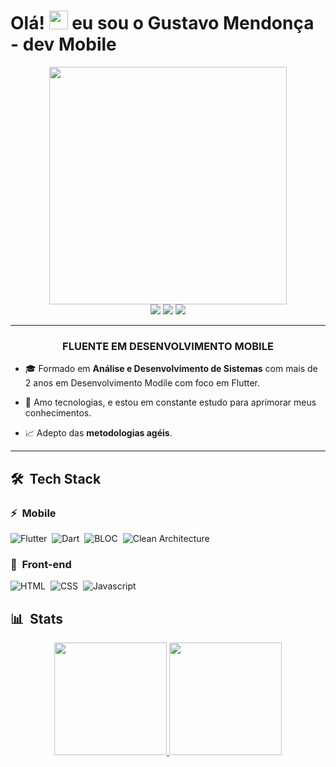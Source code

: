 
<h1 align="left">Olá! <img src="https://raw.githubusercontent.com/kaueMarques/kaueMarques/master/hi.gif" width="30px"> eu sou o Gustavo Mendonça - dev Mobile </h1>

<div align="center">
   <img height="380em" src="https://user-images.githubusercontent.com/70382532/138322189-2db8df52-9dcb-40a0-88a8-c365466bd33d.gif"/>
</div>
<div align="center">
   <a href="https://www.linkedin.com/in/gustavom99/" target="_blank"><img src="https://img.shields.io/badge/-LinkedIn-%230077B5?style=for-the-badge&logo=linkedin&logoColor=white" target="_blank"></a>
   <a href="mailto:gustavomendonca551517@gmail.com" target="_blank"><img src="https://img.shields.io/badge/Gmail-D14836?style=for-the-badge&logo=gmail&logoColor=white" target="_blank"></a>
   <a href="https://api.whatsapp.com/send?phone=5561996742250" target="_blank"><img src="https://img.shields.io/badge/WhatsApp-25D366?style=for-the-badge&logo=whatsapp&logoColor=white" target="_blank"></a>
   
</div>

***
<div align="center">
   <h3> FLUENTE EM DESENVOLVIMENTO MOBILE </h3>
</div>

- 🎓 Formado em **Análise e Desenvolvimento de Sistemas** com mais de 2 anos em Desenvolvimento Modile com foco em Flutter.

- 🎯 Amo tecnologias, e estou em constante estudo para aprimorar meus conhecimentos.

- 📈 Adepto das **metodologias agéis**.

***
## 🛠 &nbsp;Tech Stack

### ⚡ &nbsp;Mobile 
![Flutter](https://img.shields.io/badge/Flutter-20232A?style=flat&logo=flutter&logoColor=61DAFB)&nbsp;
![Dart](https://img.shields.io/badge/Dart-20232A?style=flat&logo=dart&logoColor=61DAFB)&nbsp;
![BLOC](https://img.shields.io/badge/Bloc-20232A?style=flat&logo=bloc&logoColor=61DAFB)&nbsp;
![Clean Architecture](https://img.shields.io/badge/Clean_Architecture-20232A?style=flat&logo=clean-architecture&logoColor=61DAFB)&nbsp;


### 🎨 &nbsp;Front-end
![HTML](https://img.shields.io/badge/HTML5-E34F26?style=flat&logo=html5&logoColor=white)&nbsp;
![CSS](https://img.shields.io/badge/CSS3-1572B6?style=flat&logo=css3&logoColor=white)&nbsp;
![Javascript](https://img.shields.io/badge/React-20232A?style=flat&logo=react&logoColor=61DAFB)&nbsp;

## 📊 &nbsp;Stats

<div align="center">
  <a href="https://github.com/GustavoM99">
  <img height="180em" src="https://github-readme-stats.vercel.app/api?username=GustavoM99&show_icons=true&theme=dracula&include_all_commits=true&count_private=true"/>
  <img height="180em" src="https://github-readme-stats.vercel.app/api/top-langs/?username=GustavoM99&layout=compact&langs_count=7&theme=dracula"/>
</div>
